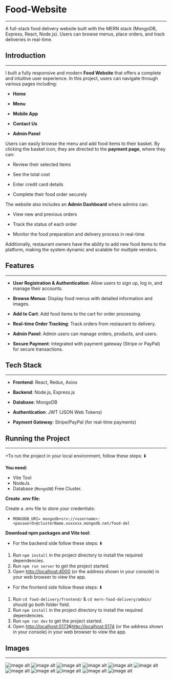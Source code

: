 # Food-Website
***
A full-stack food delivery website built with the MERN stack (MongoDB, Express, React, Node.js). Users can browse menus, place orders, and track deliveries in real-time.

## **Introduction**
***
I built a fully responsive and modern **Food Website** that offers a complete and intuitive user experience. In this project, users can navigate through various pages including:

+ **Home**

+ **Menu**

+ **Mobile App**

+ **Contact Us**

+ **Admin Panel**

Users can easily browse the menu and add food items to their basket. By clicking the basket icon, they are directed to the **payment page**, where they can:


+ Review their selected items

+ See the total cost

+ Enter credit card details

+ Complete their food order securely

 The website also includes an **Admin Dashboard** where admins can:

+ View new and previous orders

+ Track the status of each order

+ Monitor the food preparation and delivery process in real-time

Additionally, restaurant owners have the ability to add new food items to the platform, making the system dynamic and scalable for multiple vendors.

## **Features**
***
+ **User Registration & Authentication**: Allow users to sign up, log in, and manage their accounts.

+ **Browse Menus**: Display food menus with detailed information and images.

+ **Add to Cart**: Add food items to the cart for order processing.

+ **Real-time Order Tracking**: Track orders from restaurant to delivery.

+ **Admin Panel**: Admin users can manage orders, products, and users.

+ **Secure Payment**: Integrated with payment gateway (Stripe or PayPal) for secure transactions.

## **Tech Stack**
***
+ **Frontend**: React, Redux, Axios

+ **Backend**: Node.js, Express.js

+ **Database**: MongoDB

+ **Authentication**: JWT (JSON Web Tokens)

+ **Payment Gateway**: Stripe/PayPal (for real-time payments)

## **Running the Project**
***
+To run the project in your local environment, follow these steps: ⬇️

**You need:** 

- Vite Tool
- NodeJs.
- Database (`MongoDB`) Free Cluster.

**Create .env file:**

Create a .env file to store your credentials:

- `MONGODB_URI= mongodb+srv://<username>:<password>@clusterName.xxxxxxx.mongodb.net/food-del`

**Download npm packages and Vite tool:**

+ For the backend side follow these steps: ⬇️

1. Run `npm install` in the project directory to install the required dependencies.
2. Run `npm run server` to get the project started.
3. Open [http://localhost:4000](http://localhost:4000) (or the address shown in your console) in your web browser to view the app.

+ For the frontend side follow these steps: ⬇️

1. Run `cd food-delivery/frontend/` & `cd mern-food-delivery/admin/` should go both folder field.
2. Run `npm install` in the project directory to install the required dependencies.
3. Run `npm run dev` to get the project started.
4. Open [http://localhost:5173](http://localhost:5173)&[http://localhost:5174](http://localhost:5174) (or the address shown in your console) in your web browser to view the app.

## **Images**
***
![image alt](https://github.com/JyotiSharma72/Food-Website/blob/3aba610ddbc3afa8e70d9e1f47a461df14a41a83/Screenshot%202025-03-07%20184416.png)
![image alt](https://github.com/JyotiSharma72/Food-Website/blob/d4e2dfad04ef0e130aad7f9d8299808feb6454b3/Screenshot%202025-03-07%20184434.png)
![image alt](https://github.com/JyotiSharma72/Food-Website/blob/90215683b91b93e9ad198c84952bcb658aae8d2a/Screenshot%202025-04-11%20235153.png)
![image alt](https://github.com/JyotiSharma72/Food-Website/blob/c43e03b8801932fd6aee0f4fcc1dbcbb3671b6c1/Screenshot%202025-04-11%20235213.png)
![image alt](https://github.com/JyotiSharma72/Food-Website/blob/1bd610f0b5de0856d4532cdcdedab6d104a875f0/Screenshot%202025-04-11%20235229.png)
![image alt](https://github.com/JyotiSharma72/Food-Website/blob/864e3ad1640b8854fc175b4ee71a84a26a97b8b3/Screenshot%202025-04-11%20235246.png)
![image alt](https://github.com/JyotiSharma72/Food-Website/blob/390b46800132362d10972343140857222bb58a7c/Screenshot%202025-03-07%20184506.png)
![image alt](https://github.com/JyotiSharma72/Food-Website/blob/ec5a0a8cd4412d2bfd8e15eb0df009714e3175de/Screenshot%202025-03-07%20192912.png)
![image alt](https://github.com/JyotiSharma72/Food-Website/blob/32e6d8a185a71502cf6d6c28f70fee821a058452/Screenshot%202025-03-07%20192849.png)
![image alt](https://github.com/JyotiSharma72/Food-Website/blob/b1e60b01b6e0e31c59fe01caaf261510c355bcc0/Screenshot%202025-03-07%20193055.png)
![image alt](https://github.com/JyotiSharma72/Food-Website/blob/1db078beb9a5c0887f0c5871ab477a4d6b88531f/Screenshot%202025-04-11%20233808.png)







  

